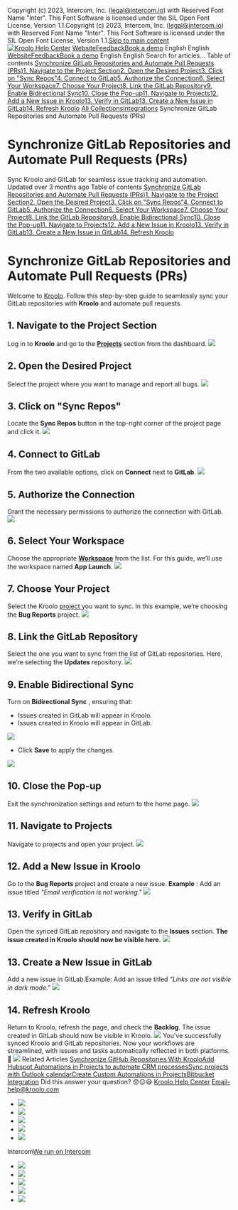 Copyright (c) 2023, Intercom, Inc. (legal@intercom.io) with Reserved Font Name "Inter". This Font Software is licensed under the SIL Open Font License, Version 1.1.Copyright (c) 2023, Intercom, Inc. (legal@intercom.io) with Reserved Font Name "Inter". This Font Software is licensed under the SIL Open Font License, Version 1.1.[Skip to main content](https://help.kroolo.com/en/articles/10173031-synchronize-gitlab-repositories-and-automate-pull-requests-prs#main-content)
[![Kroolo Help Center](https://downloads.intercomcdn.com/i/o/h4qkzypg/611116/ee699fbf23fef0f6d8d4f666d84c/37cdcedd14003d8fdcfdeda0a05c09cb)](https://help.kroolo.com/en/)
[Website](https://kroolo.com/)[Feedback](https://kroolo.featurebase.app/)[Book a demo](https://kroolo.com/book-demo)
English
English
[Website](https://kroolo.com/)[Feedback](https://kroolo.featurebase.app/)[Book a demo](https://kroolo.com/book-demo)
English
English
Search for articles...
Table of contents
[Synchronize GitLab Repositories and Automate Pull Requests (PRs)](https://help.kroolo.com/en/articles/10173031-synchronize-gitlab-repositories-and-automate-pull-requests-prs#h_94ab172e75)[1. Navigate to the Project Section](https://help.kroolo.com/en/articles/10173031-synchronize-gitlab-repositories-and-automate-pull-requests-prs#h_5ef1704546)[2. Open the Desired Project](https://help.kroolo.com/en/articles/10173031-synchronize-gitlab-repositories-and-automate-pull-requests-prs#h_7db624b4c4)[3. Click on "Sync Repos"](https://help.kroolo.com/en/articles/10173031-synchronize-gitlab-repositories-and-automate-pull-requests-prs#h_2fc0214396)[4. Connect to GitLab](https://help.kroolo.com/en/articles/10173031-synchronize-gitlab-repositories-and-automate-pull-requests-prs#h_e3e5c0e386)[5. Authorize the Connection](https://help.kroolo.com/en/articles/10173031-synchronize-gitlab-repositories-and-automate-pull-requests-prs#h_6f2a0858ee)[6. Select Your Workspace](https://help.kroolo.com/en/articles/10173031-synchronize-gitlab-repositories-and-automate-pull-requests-prs#h_864a50c87d)[7. Choose Your Project](https://help.kroolo.com/en/articles/10173031-synchronize-gitlab-repositories-and-automate-pull-requests-prs#h_3b5f007a98)[8. Link the GitLab Repository](https://help.kroolo.com/en/articles/10173031-synchronize-gitlab-repositories-and-automate-pull-requests-prs#h_3382a365a0)[9. Enable Bidirectional Sync](https://help.kroolo.com/en/articles/10173031-synchronize-gitlab-repositories-and-automate-pull-requests-prs#h_962dd9474a)[10. Close the Pop-up](https://help.kroolo.com/en/articles/10173031-synchronize-gitlab-repositories-and-automate-pull-requests-prs#h_93dbf2db37)[11. Navigate to Projects](https://help.kroolo.com/en/articles/10173031-synchronize-gitlab-repositories-and-automate-pull-requests-prs#h_08b6377f5b)[12. Add a New Issue in Kroolo](https://help.kroolo.com/en/articles/10173031-synchronize-gitlab-repositories-and-automate-pull-requests-prs#h_a6151d7838)[13. Verify in GitLab](https://help.kroolo.com/en/articles/10173031-synchronize-gitlab-repositories-and-automate-pull-requests-prs#h_206c8e26fc)[13. Create a New Issue in GitLab](https://help.kroolo.com/en/articles/10173031-synchronize-gitlab-repositories-and-automate-pull-requests-prs#h_dde62f915c)[14. Refresh Kroolo](https://help.kroolo.com/en/articles/10173031-synchronize-gitlab-repositories-and-automate-pull-requests-prs#h_5bee67f3cd)
[All Collections](https://help.kroolo.com/en/)[Integrations](https://help.kroolo.com/en/collections/9118200-integrations)
Synchronize GitLab Repositories and Automate Pull Requests (PRs)
# Synchronize GitLab Repositories and Automate Pull Requests (PRs)
Sync Kroolo and GitLab for seamless issue tracking and automation.
Updated over 3 months ago
Table of contents
[Synchronize GitLab Repositories and Automate Pull Requests (PRs)](https://help.kroolo.com/en/articles/10173031-synchronize-gitlab-repositories-and-automate-pull-requests-prs#h_94ab172e75)[1. Navigate to the Project Section](https://help.kroolo.com/en/articles/10173031-synchronize-gitlab-repositories-and-automate-pull-requests-prs#h_5ef1704546)[2. Open the Desired Project](https://help.kroolo.com/en/articles/10173031-synchronize-gitlab-repositories-and-automate-pull-requests-prs#h_7db624b4c4)[3. Click on "Sync Repos"](https://help.kroolo.com/en/articles/10173031-synchronize-gitlab-repositories-and-automate-pull-requests-prs#h_2fc0214396)[4. Connect to GitLab](https://help.kroolo.com/en/articles/10173031-synchronize-gitlab-repositories-and-automate-pull-requests-prs#h_e3e5c0e386)[5. Authorize the Connection](https://help.kroolo.com/en/articles/10173031-synchronize-gitlab-repositories-and-automate-pull-requests-prs#h_6f2a0858ee)[6. Select Your Workspace](https://help.kroolo.com/en/articles/10173031-synchronize-gitlab-repositories-and-automate-pull-requests-prs#h_864a50c87d)[7. Choose Your Project](https://help.kroolo.com/en/articles/10173031-synchronize-gitlab-repositories-and-automate-pull-requests-prs#h_3b5f007a98)[8. Link the GitLab Repository](https://help.kroolo.com/en/articles/10173031-synchronize-gitlab-repositories-and-automate-pull-requests-prs#h_3382a365a0)[9. Enable Bidirectional Sync](https://help.kroolo.com/en/articles/10173031-synchronize-gitlab-repositories-and-automate-pull-requests-prs#h_962dd9474a)[10. Close the Pop-up](https://help.kroolo.com/en/articles/10173031-synchronize-gitlab-repositories-and-automate-pull-requests-prs#h_93dbf2db37)[11. Navigate to Projects](https://help.kroolo.com/en/articles/10173031-synchronize-gitlab-repositories-and-automate-pull-requests-prs#h_08b6377f5b)[12. Add a New Issue in Kroolo](https://help.kroolo.com/en/articles/10173031-synchronize-gitlab-repositories-and-automate-pull-requests-prs#h_a6151d7838)[13. Verify in GitLab](https://help.kroolo.com/en/articles/10173031-synchronize-gitlab-repositories-and-automate-pull-requests-prs#h_206c8e26fc)[13. Create a New Issue in GitLab](https://help.kroolo.com/en/articles/10173031-synchronize-gitlab-repositories-and-automate-pull-requests-prs#h_dde62f915c)[14. Refresh Kroolo](https://help.kroolo.com/en/articles/10173031-synchronize-gitlab-repositories-and-automate-pull-requests-prs#h_5bee67f3cd)
# Synchronize GitLab Repositories and Automate Pull Requests (PRs)
Welcome to [Kroolo](https://kroolo.com/). Follow this step-by-step guide to seamlessly sync your GitLab repositories with **Kroolo** and automate pull requests. 
## **1. Navigate to the Project Section**
Log in to **Kroolo** and go to the **[Projects](https://intercom.help/kroolo/en/articles/9795542-manage-projects-in-kroolo)** section from the dashboard.
[![](https://downloads.intercomcdn.com/i/o/h4qkzypg/1260147252/63aa0a983eac2e12a336fcec83a9/2ddb1515-3c7a-40d2-8eeb-064b63634828.png?expires=1747842300&signature=3059b3b68330d47ef33a1a58af57d20248e362426af549db3b62e318fb7121a2&req=dSIhFsh6moNaW%2FMW1HO4zcr7JtHk36D4m3igPPrPTQV9VhVI6YdAgF1lQyh6%0A1S8TagNZbNcERlfmPaI%3D%0A)](https://downloads.intercomcdn.com/i/o/h4qkzypg/1260147252/63aa0a983eac2e12a336fcec83a9/2ddb1515-3c7a-40d2-8eeb-064b63634828.png?expires=1747842300&signature=3059b3b68330d47ef33a1a58af57d20248e362426af549db3b62e318fb7121a2&req=dSIhFsh6moNaW%2FMW1HO4zcr7JtHk36D4m3igPPrPTQV9VhVI6YdAgF1lQyh6%0A1S8TagNZbNcERlfmPaI%3D%0A)
## **2. Open the Desired Project**
Select the project where you want to manage and report all bugs.
[![](https://downloads.intercomcdn.com/i/o/h4qkzypg/1260147267/c2071b7656119a9eccb5022dd0f4/ca53ac2a-5726-49fb-a414-56f4baa059ba.png?expires=1747842300&signature=b43124e347e3ba4865e6582d5efa7b73f922ac26bef0e596091d44c920848237&req=dSIhFsh6moNZXvMW1HO4zf7zoeqL%2FHHmCrGzlA0UVXkAsVBT6D0W9zZnX7Nv%0AF4as5pYeOXSOL6akSGE%3D%0A)](https://downloads.intercomcdn.com/i/o/h4qkzypg/1260147267/c2071b7656119a9eccb5022dd0f4/ca53ac2a-5726-49fb-a414-56f4baa059ba.png?expires=1747842300&signature=b43124e347e3ba4865e6582d5efa7b73f922ac26bef0e596091d44c920848237&req=dSIhFsh6moNZXvMW1HO4zf7zoeqL%2FHHmCrGzlA0UVXkAsVBT6D0W9zZnX7Nv%0AF4as5pYeOXSOL6akSGE%3D%0A)
## **3. Click on "Sync Repos"**
Locate the **Sync Repos** button in the top-right corner of the project page and click it.
[![](https://downloads.intercomcdn.com/i/o/h4qkzypg/1260147266/1efeebd4b81a2a012a2e1daf423c/2ed1a39b-e2f8-4651-b050-47acafabe022.png?expires=1747842300&signature=b2a392455606a113f04c95a9368595f65f0538ce9b0950495accc51dde111b13&req=dSIhFsh6moNZX%2FMW1HO4zU7jP%2FQJUTVSd9twEuqAuYo88a3BUPE0qtbKJY%2BB%0AiXDWKoq1FAVZD1Co4gk%3D%0A)](https://downloads.intercomcdn.com/i/o/h4qkzypg/1260147266/1efeebd4b81a2a012a2e1daf423c/2ed1a39b-e2f8-4651-b050-47acafabe022.png?expires=1747842300&signature=b2a392455606a113f04c95a9368595f65f0538ce9b0950495accc51dde111b13&req=dSIhFsh6moNZX%2FMW1HO4zU7jP%2FQJUTVSd9twEuqAuYo88a3BUPE0qtbKJY%2BB%0AiXDWKoq1FAVZD1Co4gk%3D%0A)
## **4. Connect to GitLab**
From the two available options, click on **Connect** next to **GitLab**.
[![](https://downloads.intercomcdn.com/i/o/h4qkzypg/1260147277/2756539b033bd83b90c96bbce226/a7ced55f-48b4-404d-9962-7dc5ef6608c2.png?expires=1747842300&signature=7b76f6f8231c0fb6cd90f58f413c773a345e551b3a72af2f787d39ca3a2c7748&req=dSIhFsh6moNYXvMW1HO4zYliZe6qdY3GkBpoxmVE9xmcuap5Q4t3j5dH4JEi%0Am1KtEsr4MrJcoFzp1EY%3D%0A)](https://downloads.intercomcdn.com/i/o/h4qkzypg/1260147277/2756539b033bd83b90c96bbce226/a7ced55f-48b4-404d-9962-7dc5ef6608c2.png?expires=1747842300&signature=7b76f6f8231c0fb6cd90f58f413c773a345e551b3a72af2f787d39ca3a2c7748&req=dSIhFsh6moNYXvMW1HO4zYliZe6qdY3GkBpoxmVE9xmcuap5Q4t3j5dH4JEi%0Am1KtEsr4MrJcoFzp1EY%3D%0A)
## **5. Authorize the Connection**
Grant the necessary permissions to authorize the connection with GitLab.
[![](https://downloads.intercomcdn.com/i/o/h4qkzypg/1260147258/e1a964dc97f9d387dc44564dc498/3a21228b-857d-4c20-8f73-6d21689a13dd.gif?expires=1747842300&signature=5665208ae8ab121a56f3d2c7f640f5d11966356c8a83fe57682fbdbefb32a1f4&req=dSIhFsh6moNaUfMW1HO4zQD2omizR3IpNd0chwHXUqtGkgspe3xVcgQblG%2BC%0AwSCde1MVSmXrj02bqjc%3D%0A)](https://downloads.intercomcdn.com/i/o/h4qkzypg/1260147258/e1a964dc97f9d387dc44564dc498/3a21228b-857d-4c20-8f73-6d21689a13dd.gif?expires=1747842300&signature=5665208ae8ab121a56f3d2c7f640f5d11966356c8a83fe57682fbdbefb32a1f4&req=dSIhFsh6moNaUfMW1HO4zQD2omizR3IpNd0chwHXUqtGkgspe3xVcgQblG%2BC%0AwSCde1MVSmXrj02bqjc%3D%0A)
## **6. Select Your Workspace**
Choose the appropriate **[Workspace](https://intercom.help/kroolo/en/articles/9772991-manage-workspaces)** from the list. For this guide, we’ll use the workspace named **App Launch**.
[![](https://downloads.intercomcdn.com/i/o/h4qkzypg/1260147288/36e8bae3e20f3cf2b6f552b8d7a6/57d3a185-a9ef-4c08-b370-556084b95b7f.gif?expires=1747842300&signature=4cb57ed08a94f261726da7de9d75360f5d520593a80ed6c3438e0c1c1351428f&req=dSIhFsh6moNXUfMW1HO4zdPqrFQFc9jiS4Ht5wUyRWUVyNmAzlii2vpRHmJp%0AB8qNzKPi42JUvzIu7Jo%3D%0A)](https://downloads.intercomcdn.com/i/o/h4qkzypg/1260147288/36e8bae3e20f3cf2b6f552b8d7a6/57d3a185-a9ef-4c08-b370-556084b95b7f.gif?expires=1747842300&signature=4cb57ed08a94f261726da7de9d75360f5d520593a80ed6c3438e0c1c1351428f&req=dSIhFsh6moNXUfMW1HO4zdPqrFQFc9jiS4Ht5wUyRWUVyNmAzlii2vpRHmJp%0AB8qNzKPi42JUvzIu7Jo%3D%0A)
## **7. Choose Your Project**
Select the Kroolo [project ](https://intercom.help/kroolo/en/articles/9795542-manage-projects-in-kroolo)you want to sync. In this example, we’re choosing the **Bug Reports** project.
[![](https://downloads.intercomcdn.com/i/o/h4qkzypg/1260147276/68b006210ab9d39e2a01a30490ae/aedf578f-8d96-4da1-96c5-aa0cc62e0c21.png?expires=1747842300&signature=43562788b3a09ef3cc8352b9c62e0ee0ba1bac60e23e7d657ee920164254f987&req=dSIhFsh6moNYX%2FMW1HO4zVHGZOcpNp6hQOX%2F6twgrCyVhWGvdkjHwaqpZ67x%0AZGchrHUjDRZpSD9zUOc%3D%0A)](https://downloads.intercomcdn.com/i/o/h4qkzypg/1260147276/68b006210ab9d39e2a01a30490ae/aedf578f-8d96-4da1-96c5-aa0cc62e0c21.png?expires=1747842300&signature=43562788b3a09ef3cc8352b9c62e0ee0ba1bac60e23e7d657ee920164254f987&req=dSIhFsh6moNYX%2FMW1HO4zVHGZOcpNp6hQOX%2F6twgrCyVhWGvdkjHwaqpZ67x%0AZGchrHUjDRZpSD9zUOc%3D%0A)
## **8. Link the GitLab Repository**
Select the one you want to sync from the list of GitLab repositories. Here, we’re selecting the **Updates** repository.
[![](https://downloads.intercomcdn.com/i/o/h4qkzypg/1260152943/30df0df34e491b349df27851d416/4b2603fe-3e9f-4c5d-a839-4faf21093e31.gif?expires=1747842300&signature=b4a906fa3bd95b4a839cc0f7e0d48d867dc073233a7e69a7f85ebb1a212f46bb&req=dSIhFsh7n4hbWvMW1HO4zeBIfppydtG31%2BsG%2BY80m1pBPJVw5tqXbA8%2Bz0B7%0ATQQfCHhZ8zTQOegKr8s%3D%0A)](https://downloads.intercomcdn.com/i/o/h4qkzypg/1260152943/30df0df34e491b349df27851d416/4b2603fe-3e9f-4c5d-a839-4faf21093e31.gif?expires=1747842300&signature=b4a906fa3bd95b4a839cc0f7e0d48d867dc073233a7e69a7f85ebb1a212f46bb&req=dSIhFsh7n4hbWvMW1HO4zeBIfppydtG31%2BsG%2BY80m1pBPJVw5tqXbA8%2Bz0B7%0ATQQfCHhZ8zTQOegKr8s%3D%0A)
## **9. Enable Bidirectional Sync**
Turn on **Bidirectional Sync** , ensuring that:
  * Issues created in GitLab will appear in Kroolo.
  * Issues created in Kroolo will appear in GitLab.


[![](https://downloads.intercomcdn.com/i/o/h4qkzypg/1260153613/f60be625ae15584e8bee0656ea44/0ff6edd5-6d75-4a4c-84c7-0774af206a37.gif?expires=1747842300&signature=e1beb3c7ad1f3c1c1a131e7c095a9aa4ae22da7694b89d9b9e13b21e00dc5d47&req=dSIhFsh7nodeWvMW1HO4zTon3fF1efN48qNyV%2Ft4fbuTbFVSupayaV2uqnL9%0APCJVzY1ZRC7nD4z0DxY%3D%0A)](https://downloads.intercomcdn.com/i/o/h4qkzypg/1260153613/f60be625ae15584e8bee0656ea44/0ff6edd5-6d75-4a4c-84c7-0774af206a37.gif?expires=1747842300&signature=e1beb3c7ad1f3c1c1a131e7c095a9aa4ae22da7694b89d9b9e13b21e00dc5d47&req=dSIhFsh7nodeWvMW1HO4zTon3fF1efN48qNyV%2Ft4fbuTbFVSupayaV2uqnL9%0APCJVzY1ZRC7nD4z0DxY%3D%0A)
  * Click **Save** to apply the changes.


[![](https://downloads.intercomcdn.com/i/o/h4qkzypg/1260147274/9299b5d205f07bd1e840d0d93f50/bee7c04e-6c28-4a4f-961d-dad378465bcf.gif?expires=1747842300&signature=8f2982b9a8e6f065ae55e4add344730f27f610f857b049ced6f2223aef62290e&req=dSIhFsh6moNYXfMW1HO4za%2FHQZDDH2P%2FBwpD%2FLtQns3lSmybDr54YQ%2FLNear%0AV7dgQ%2FGl2KggIrzEa4Y%3D%0A)](https://downloads.intercomcdn.com/i/o/h4qkzypg/1260147274/9299b5d205f07bd1e840d0d93f50/bee7c04e-6c28-4a4f-961d-dad378465bcf.gif?expires=1747842300&signature=8f2982b9a8e6f065ae55e4add344730f27f610f857b049ced6f2223aef62290e&req=dSIhFsh6moNYXfMW1HO4za%2FHQZDDH2P%2FBwpD%2FLtQns3lSmybDr54YQ%2FLNear%0AV7dgQ%2FGl2KggIrzEa4Y%3D%0A)
## **10. Close the Pop-up**
Exit the synchronization settings and return to the home page.
[![](https://downloads.intercomcdn.com/i/o/h4qkzypg/1260147279/79a8f43bf6d5423b61190d8def6f/287c005f-ac95-41c4-84dc-8db5c0744280.gif?expires=1747842300&signature=dcd6e9c541b07d90f60d28624eb6998d4d0e17203f8abe95a37f2b76f94f4bd5&req=dSIhFsh6moNYUPMW1HO4zYRnKEzmRw96B3EPsma9bpt1JfOGMP2IcpxuDcG%2F%0Alb4GdVmUiA0JijwdACo%3D%0A)](https://downloads.intercomcdn.com/i/o/h4qkzypg/1260147279/79a8f43bf6d5423b61190d8def6f/287c005f-ac95-41c4-84dc-8db5c0744280.gif?expires=1747842300&signature=dcd6e9c541b07d90f60d28624eb6998d4d0e17203f8abe95a37f2b76f94f4bd5&req=dSIhFsh6moNYUPMW1HO4zYRnKEzmRw96B3EPsma9bpt1JfOGMP2IcpxuDcG%2F%0Alb4GdVmUiA0JijwdACo%3D%0A)
## **11. Navigate to Projects**
Navigate to projects and open your project.
[![](https://downloads.intercomcdn.com/i/o/h4qkzypg/1260160918/ec0a5412d23f2e092663d3dcc233/5bb2df92-7ca6-4053-8725-b846e4ce29ad.gif?expires=1747842300&signature=5091b9b7cf98c1fd6794777f457600bbeacc622a436f92dc761789d03666b2d1&req=dSIhFsh4nYheUfMW1HO4zYsTGqvXWMSgKEREvTSjalUlVUYaYpYNKSfU9wNT%0AcJ702QlXIokvNZVzaW0%3D%0A)](https://downloads.intercomcdn.com/i/o/h4qkzypg/1260160918/ec0a5412d23f2e092663d3dcc233/5bb2df92-7ca6-4053-8725-b846e4ce29ad.gif?expires=1747842300&signature=5091b9b7cf98c1fd6794777f457600bbeacc622a436f92dc761789d03666b2d1&req=dSIhFsh4nYheUfMW1HO4zYsTGqvXWMSgKEREvTSjalUlVUYaYpYNKSfU9wNT%0AcJ702QlXIokvNZVzaW0%3D%0A)
## **12. Add a New Issue in Kroolo**
Go to the **Bug Reports** project and create a new issue.
​**Example** : Add an issue titled _"Email verification is not working."_
[![](https://downloads.intercomcdn.com/i/o/h4qkzypg/1260179136/52450395cf2510dfff23645cb9e9/d40af12c-b028-452c-8710-4ab24a389541.gif?expires=1747842300&signature=2fba57e4d9edc97099722060e51762865525069cd4663d5be712ccb2820c3257&req=dSIhFsh5lIBcX%2FMW1HO4zQOD%2FckwX4KVviWvt2A5Fk%2BXxq25t0KmKYFyi4WD%0AApURcYiifHEEy2iwGVE%3D%0A)](https://downloads.intercomcdn.com/i/o/h4qkzypg/1260179136/52450395cf2510dfff23645cb9e9/d40af12c-b028-452c-8710-4ab24a389541.gif?expires=1747842300&signature=2fba57e4d9edc97099722060e51762865525069cd4663d5be712ccb2820c3257&req=dSIhFsh5lIBcX%2FMW1HO4zQOD%2FckwX4KVviWvt2A5Fk%2BXxq25t0KmKYFyi4WD%0AApURcYiifHEEy2iwGVE%3D%0A)
## **13. Verify in GitLab**
Open the synced GitLab repository and navigate to the **Issues** section. 
**The issue created in Kroolo should now be visible here.**
[![](https://downloads.intercomcdn.com/i/o/h4qkzypg/1260178107/1b62cc49a1e596d3b498fa56cb3e/0cc93a04-e616-4214-a43f-a06f16f9241d?expires=1747842300&signature=24cb4f4c915ce38057ab8051fa2361a9b9e389274422e48f15a5e4f751967e21&req=dSIhFsh5lYBfXvMW1HO4zZGfRIspdEEHm0zrkNMk%2F1pGDNZvOjU%2F%2BdBSpZ3z%0A5%2F3gJAuoLLnGp%2BmTbBY%3D%0A)](https://downloads.intercomcdn.com/i/o/h4qkzypg/1260178107/1b62cc49a1e596d3b498fa56cb3e/0cc93a04-e616-4214-a43f-a06f16f9241d?expires=1747842300&signature=24cb4f4c915ce38057ab8051fa2361a9b9e389274422e48f15a5e4f751967e21&req=dSIhFsh5lYBfXvMW1HO4zZGfRIspdEEHm0zrkNMk%2F1pGDNZvOjU%2F%2BdBSpZ3z%0A5%2F3gJAuoLLnGp%2BmTbBY%3D%0A)
## **13. Create a New Issue in GitLab**
Add a new issue in GitLab.Example: Add an issue titled _"Links are not visible in dark mode."_
[![](https://downloads.intercomcdn.com/i/o/h4qkzypg/1260182868/cac1729ef528b84677b194c6ddf9/97eacc5f-3f9d-4eb3-a6a5-b03af43d74f0.gif?expires=1747842300&signature=919c84013158432a441ea9c54915976c09d753b3a57a454e4b249dcb9a56f0d7&req=dSIhFsh2n4lZUfMW1HO4zRptUrYdQahNcSj1ZCyB3UQspaOHph9XpHz7b7x2%0Ak%2BPzuhWrGtOxJGK6DQg%3D%0A)](https://downloads.intercomcdn.com/i/o/h4qkzypg/1260182868/cac1729ef528b84677b194c6ddf9/97eacc5f-3f9d-4eb3-a6a5-b03af43d74f0.gif?expires=1747842300&signature=919c84013158432a441ea9c54915976c09d753b3a57a454e4b249dcb9a56f0d7&req=dSIhFsh2n4lZUfMW1HO4zRptUrYdQahNcSj1ZCyB3UQspaOHph9XpHz7b7x2%0Ak%2BPzuhWrGtOxJGK6DQg%3D%0A)
## **14. Refresh Kroolo**
Return to Kroolo, refresh the page, and check the **Backlog**. The issue created in GitLab should now be visible in Kroolo.
[![](https://downloads.intercomcdn.com/i/o/h4qkzypg/1260147284/e21c25679ec9c84c9176d260db86/0c76612d-8cd6-4671-adf1-0214d4dcf91a.gif?expires=1747842300&signature=cf58a972e16505781e7aca749acf5780433ca65b96fe5ffef8215f36bb6ad10b&req=dSIhFsh6moNXXfMW1HO4zXYqU7ls1L9ZFL1EoeWCSH%2BAEQZyP3h1Y%2BXJY5J1%0Ab4vaB8XchXYqRhFQp4A%3D%0A)](https://downloads.intercomcdn.com/i/o/h4qkzypg/1260147284/e21c25679ec9c84c9176d260db86/0c76612d-8cd6-4671-adf1-0214d4dcf91a.gif?expires=1747842300&signature=cf58a972e16505781e7aca749acf5780433ca65b96fe5ffef8215f36bb6ad10b&req=dSIhFsh6moNXXfMW1HO4zXYqU7ls1L9ZFL1EoeWCSH%2BAEQZyP3h1Y%2BXJY5J1%0Ab4vaB8XchXYqRhFQp4A%3D%0A)
You’ve successfully synced Kroolo and GitLab repositories. Now your workflows are streamlined, with issues and tasks automatically reflected in both platforms. 🚀
[![](https://downloads.intercomcdn.com/i/o/h4qkzypg/1260183300/5e0c8bc3eaaeb1acdc7c08753566/cta+2.png?expires=1747842300&signature=1b4c38d4cc02c54b9c106be78036758ed16223a801b62c93e6e199682505955f&req=dSIhFsh2noJfWfMW1HO4zZpRdsqCGmg4C4f%2FxEVjAIVS%2BZOF%2ByBK2LYaMPoK%0AIRtZA5iGieecQRKdWTo%3D%0A)](https://kroolo.com/)
Related Articles
[Synchronize GitHub Repositories With Kroolo](https://help.kroolo.com/en/articles/9552026-synchronize-github-repositories-with-kroolo)[Add Hubspot Automations in Projects to automate CRM processes](https://help.kroolo.com/en/articles/10101418-add-hubspot-automations-in-projects-to-automate-crm-processes)[Sync projects with Outlook calendar](https://help.kroolo.com/en/articles/10129623-sync-projects-with-outlook-calendar)[Create Custom Automations in Projects](https://help.kroolo.com/en/articles/10299688-create-custom-automations-in-projects)[Bitbucket Integration](https://help.kroolo.com/en/articles/10494122-bitbucket-integration)
Did this answer your question?
😞😐😃
[Kroolo Help Center](https://help.kroolo.com/en/)
Email-help@kroolo.com
  * [![](https://intercom.help/kroolo/assets/svg/icon:social-facebook/FFFFFF)](https://www.facebook.com/profile.php?id=61553808299270)
  * [![](https://intercom.help/kroolo/assets/svg/icon:social-linkedin/FFFFFF)](https://www.linkedin.com/company/getkroolo)
  * [![](https://intercom.help/kroolo/assets/svg/icon:social-instagram/FFFFFF)](https://www.instagram.com/getkroolo)
  * [![](https://intercom.help/kroolo/assets/svg/icon:social-youtube/FFFFFF)](https://www.youtube.com/@getkroolo/featured)
  * [![](https://intercom.help/kroolo/assets/svg/icon:social-twitter-x/FFFFFF)](https://www.twitter.com/getkroolo)


Intercom[We run on Intercom](https://www.intercom.com/intercom-link?company=Kroolo&solution=customer-support&utm_campaign=intercom-link&utm_content=We+run+on+Intercom&utm_medium=help-center&utm_referrer=https%3A%2F%2Fhelp.kroolo.com%2Fen%2Farticles%2F10173031-synchronize-gitlab-repositories-and-automate-pull-requests-prs&utm_source=desktop-web)
  * [![](https://intercom.help/kroolo/assets/svg/icon:social-facebook/FFFFFF)](https://www.facebook.com/profile.php?id=61553808299270)
  * [![](https://intercom.help/kroolo/assets/svg/icon:social-linkedin/FFFFFF)](https://www.linkedin.com/company/getkroolo)
  * [![](https://intercom.help/kroolo/assets/svg/icon:social-instagram/FFFFFF)](https://www.instagram.com/getkroolo)
  * [![](https://intercom.help/kroolo/assets/svg/icon:social-youtube/FFFFFF)](https://www.youtube.com/@getkroolo/featured)
  * [![](https://intercom.help/kroolo/assets/svg/icon:social-twitter-x/FFFFFF)](https://www.twitter.com/getkroolo)



